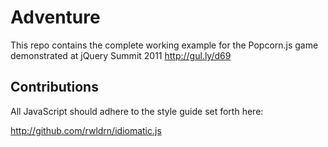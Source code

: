 # Adventure

This repo contains the complete working example for the Popcorn.js game demonstrated at jQuery Summit 2011 http://gul.ly/d69


## Contributions

All JavaScript should adhere to the style guide set forth here:

http://github.com/rwldrn/idiomatic.js
